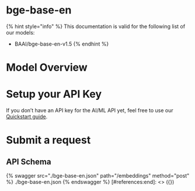 [#references:start]: <> ({ "template": "openapi" })
# bge-base-en

{% hint style="info" %}
This documentation is valid for the following list of our models:
* BAAI/bge-base-en-v1.5
{% endhint %}

# Model Overview


# Setup your API Key
If you don’t have an API key for the AI/ML API yet, feel free to use our [Quickstart guide](https://docs.aimlapi.com/quickstart/setting-up).

# Submit a request
## API Schema
{% swagger src="./bge-base-en.json" path="/embeddings" method="post" %}
./bge-base-en.json
{% endswagger %}
[#references:end]: <> ({})